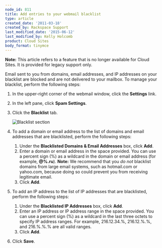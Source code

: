 ```yaml
---
node_id: 811
title: Add entries to your webmail blacklist
type: article
created_date: '2011-03-18'
created_by: Rackspace Support
last_modified_date: '2015-06-12'
last_modified_by: Kelly Holcomb
product: Cloud Sites
body_format: tinymce
---
```


**Note:** This article refers to a feature that is no longer available
for Cloud Sites. It is provided for legacy support only.

Email sent to you from domains, email addresses, and IP addresses on
your blacklist are blocked and are not delivered to your mailbox. To
manage your blacklist, perform the following steps:

1.  In the upper-right corner of the webmail window, click the
    **Settings** link.
2.  In the left pane, click **Spam Settings**.
3.  Click the **Blacklist** tab.

    ![Blacklist
    section](http://www.rackspace.com/apps/support/media/wm_addblacklist_001.gif)
4.  To add a domain or email address to the list of domains and email
    addresses that are blacklisted, perform the following steps:
    1.  Under the **Blacklisted Domains & Email Addresses** box, click
        **Add**.
    2.  Enter a domain or email address in the space provided.
        You can use a percent sign (%) as a wildcard in the domain or
        email address (for example, **@%.ru**).
        **Note:** We recommend that you *do not* blacklist domains from
        large email systems, such as hotmail.com or yahoo.com, because
        doing so could prevent you from receiving legitimate email.
    3.  Click **Add**.

5.  To add an IP address to the list of IP addresses that are
    blacklisted, perform the following steps:
    1.  Under the **Blacklisted IP Addresses** box, click **Add**.
    2.  Enter an IP address or IP address range in the space provided.
        You can use a percent sign (%) as a wildcard in the last three
        octets to specify IP address ranges. For example, 216.12.34.%,
        216.12.%.%, and 216.%.%.% are all valid ranges.
    3.  Click **Add**.

6.  Click **Save**.


